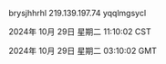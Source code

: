 brysjhhrhl 219.139.197.74 yqqlmgsycl

2024年 10月 29日 星期二 11:10:02 CST

2024年 10月 29日 星期二 03:10:02 GMT
